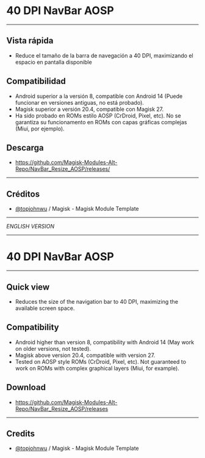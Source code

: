 # 40 DPI NavBar AOSP

---
## Vista rápida
- Reduce el tamaño de la barra de navegación a 40 DPI, maximizando el espacio en pantalla disponible

## Compatibilidad
- Android superior a la versión 8, compatible con Android 14 (Puede funcionar en versiones antiguas, no está probado).
- Magisk superior a versión 20.4, compatible con Magisk 27.
- Ha sido probado en ROMs estilo AOSP (CrDroid, Pixel, etc). No se garantiza su funcionamento en ROMs con capas gráficas complejas (Miui, por ejemplo).

## Descarga

- https://github.com/Magisk-Modules-Alt-Repo/NavBar_Resize_AOSP/releases/

---
## Créditos
- [@topjohnwu](https://github.com/topjohnwu) / Magisk - Magisk Module Template

---

*ENGLISH VERSION*

---

# 40 DPI NavBar AOSP

---
## Quick view
- Reduces the size of the navigation bar to 40 DPI, maximizing the available screen space.

## Compatibility
- Android higher than version 8, compatibility with Android 14 (May work on older versions, not tested).
- Magisk above version 20.4, compatible with version 27.
- Tested on AOSP style ROMs (CrDroid, Pixel, etc). Not guaranteed to work on ROMs with complex graphical layers (Miui, for example).

## Download
- https://github.com/Magisk-Modules-Alt-Repo/NavBar_Resize_AOSP/releases

---
## Credits
- [@topjohnwu](https://github.com/topjohnwu) / Magisk - Magisk Module Template
